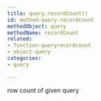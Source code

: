 ```yaml
---
title: query.recordCount()
id: method-query-recordcount
methodObject: query
methodName: recordCount
related:
- function-queryrecordcount
- object-query
categories:
- query

---
```


row count of given query